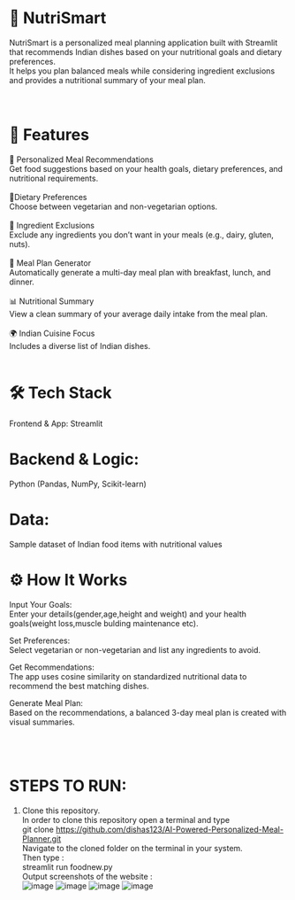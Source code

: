 # 🥗 NutriSmart<br>
NutriSmart is a personalized meal planning application built with Streamlit that recommends Indian dishes based on your nutritional goals and dietary preferences. <br>
It helps you plan balanced meals while considering ingredient exclusions and provides a nutritional summary of your meal plan.<br>
<br>
<br>
# 🚀 Features<br>
🍛 Personalized Meal Recommendations<br>
Get food suggestions based on your health goals, dietary preferences, and nutritional requirements.<br>
<br>
🥗Dietary Preferences<br>
Choose between vegetarian and non-vegetarian options.<br>
<br>
🚫 Ingredient Exclusions<br>
Exclude any ingredients you don’t want in your meals (e.g., dairy, gluten, nuts).<br>
<br>
📅 Meal Plan Generator<br>
Automatically generate a multi-day meal plan with breakfast, lunch, and dinner.<br>
<br>
📊 Nutritional Summary<br>
View a clean summary of your average daily intake from the meal plan.<br>
<br>
🌍 Indian Cuisine Focus<br>
Includes a diverse list of Indian dishes.<br>
<br>
# 🛠 Tech Stack<br>
Frontend & App: Streamlit<br>

# Backend & Logic: <br>
Python (Pandas, NumPy, Scikit-learn)<br>

# Data: <br>
Sample dataset of Indian food items with nutritional values<br>

# ⚙️ How It Works<br>
Input Your Goals:<br>
Enter your details(gender,age,height and weight) and your health goals(weight loss,muscle bulding maintenance etc).<br>

Set Preferences:<br>
Select vegetarian or non-vegetarian and list any ingredients to avoid.<br>

Get Recommendations:<br>
The app uses cosine similarity on standardized nutritional data to recommend the best matching dishes.<br>

Generate Meal Plan:<br>
Based on the recommendations, a balanced 3-day meal plan is created with visual summaries.<br>
<br>
<br>
<br>
# STEPS TO RUN: <br>
1. Clone this repository. <br>
In order to clone this repository open a terminal and type <br>
git clone https://github.com/dishas123/AI-Powered-Personalized-Meal-Planner.git <br>
Navigate to the cloned folder on the terminal in your system.  <br>
Then type :  <br>
streamlit run foodnew.py  <br>
Output screenshots of the website : <br>
![image](https://github.com/user-attachments/assets/90a436a0-16cd-4e47-8637-2472834570b1)
![image](https://github.com/user-attachments/assets/90ae44ff-382c-4a87-9976-efb61daf1de7)
![image](https://github.com/user-attachments/assets/8454e8e0-111e-4309-90b7-bd3ecc7308ca)
![image](https://github.com/user-attachments/assets/d46def80-4a49-4818-a393-35277e1177f2)
